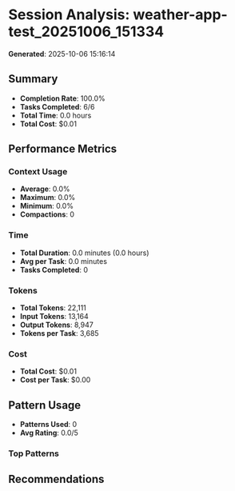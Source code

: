 # Session Analysis: weather-app-test_20251006_151334

**Generated**: 2025-10-06 15:16:14

## Summary

- **Completion Rate**: 100.0%
- **Tasks Completed**: 6/6
- **Total Time**: 0.0 hours
- **Total Cost**: $0.01

## Performance Metrics

### Context Usage
- **Average**: 0.0%
- **Maximum**: 0.0%
- **Minimum**: 0.0%
- **Compactions**: 0

### Time
- **Total Duration**: 0.0 minutes (0.0 hours)
- **Avg per Task**: 0.0 minutes
- **Tasks Completed**: 0

### Tokens
- **Total Tokens**: 22,111
- **Input Tokens**: 13,164
- **Output Tokens**: 8,947
- **Tokens per Task**: 3,685

### Cost
- **Total Cost**: $0.01
- **Cost per Task**: $0.00

## Pattern Usage

- **Patterns Used**: 0
- **Avg Rating**: 0.0/5

### Top Patterns

## Recommendations

